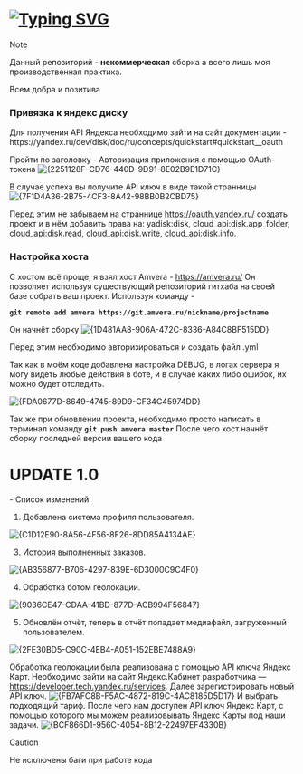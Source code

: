 # [![Typing SVG](https://readme-typing-svg.herokuapp.com?font=Fira+Code&weight=900&size=22&pause=1000&width=435&lines=%D0%A2%D0%B5%D0%BB%D0%B5%D0%B3%D1%80%D0%B0%D0%BC%D0%BC+%D0%B1%D0%BE%D1%82+%D0%B4%D0%BB%D1%8F+%D0%B7%D0%B0%D0%B3%D1%80%D1%83%D0%B7%D0%BA%D0%B8+%D0%BE%D1%82%D1%87%D1%91%D1%82%D0%BE%D0%B2)](https://git.io/typing-svg)
> [!NOTE]  
> Данный репозиторий - **некоммерческая** сборка а всего лишь моя производственная практика.
>
> Всем добра и позитива

<h3>Привязка к яндекс диску</h1>
Для получения API Яндекса необходимо зайти на сайт документации - https://yandex.ru/dev/disk/doc/ru/concepts/quickstart#quickstart__oauth

Пройти по заголовку - Авторизация приложения с помощью OAuth-токена
![{2251128F-CD76-440D-9D91-8E02B9E1D71C}](https://github.com/user-attachments/assets/2afbeb0c-3672-4425-9333-e61adc718b54)


В случае успеха вы получите API ключ в виде такой странницы 
![{7F1D4A36-2B75-4CF3-8A42-98BB0B2CBD75}](https://github.com/user-attachments/assets/d99bb2c5-b75d-4d8c-82f9-8a29ea2b25e9)


Перед этим не забываем на страннице https://oauth.yandex.ru/ создать проект и в нём добавить права на: yadisk:disk, cloud_api:disk.app_folder, cloud_api:disk.read, cloud_api:disk.write, cloud_api:disk.info.

<h3>Настройка хоста</h2>

С хостом всё проще, я взял хост Amvera - https://amvera.ru/
Он позволяет используя существующий репозиторий гитхаба на своей базе собрать ваш проект.
Используя команду -

**`git remote add amvera https://git.amvera.ru/nickname/projectname`** 

Он начнёт сборку 
![{1D481AA8-906A-472C-8336-A84C8BF515DD}](https://github.com/user-attachments/assets/001ea85c-a68d-420a-b001-1c7aaf9b261a)

Перед этим необходимо авторизироваться и создать файл .yml

Так как в моём коде добавлена настройка DEBUG, в логах сервера я могу видеть любые действия в боте, и в случае каких либо ошибок, их можно будет отследить.

![{FDA0677D-8649-4745-89D9-CF34C45974DD}](https://github.com/user-attachments/assets/4594c054-6dc2-4ecc-b588-98cd22a85c91)


Так же при обновлении проекта, необходимо просто написать в терминал команду **`git push amvera master`**
После чего хост начнёт сборку последней версии вашего кода

<h1>UPDATE 1.0</h1>
- Список изменений:

1. Добавлена система профиля пользователя.
   
![{C1D12E90-8A56-4F56-8F26-8DD85A4134AE}](https://github.com/user-attachments/assets/fd2e822f-fc72-44b3-80e4-c0af5882a38c)

3. История выполненных заказов.

![{AB356877-B706-4297-839E-6D3000C9C4F0}](https://github.com/user-attachments/assets/f48752db-cac0-4753-8475-f27c84f745ea)

4. Обработка ботом геолокации.

![{9036CE47-CDAA-41BD-877D-ACB994F56847}](https://github.com/user-attachments/assets/ed27fe4c-ac29-4ad5-8036-cb6646e64b1b)

5. Обновлён отчёт, теперь в отчёт попадает медиафайл, загруженный пользователем.

![{2FE30BD5-C90C-4EB4-A051-152EBE7488A9}](https://github.com/user-attachments/assets/33c202c9-d955-45f2-bbfe-ee5cabc3b1b1)

Обработка геолокации была реализована с помощью API ключа Яндекс Карт.
Необходимо зайти на сайт Яндекс.Кабинет разработчика — https://developer.tech.yandex.ru/services.
Далее зарегистрировать новый API ключ. 
![{FB7AFC8B-F5AC-4872-819C-4AC8185D5D17}](https://github.com/user-attachments/assets/4a5d9b4b-a25c-4b78-94b1-f916170f7045)
И выбрать подходящий тариф.
После чего нам доступен API ключ Яндекс Карт, с помощью которого мы можем реализовывать Яндекс Карты под наши задачи.
![{BCF866D1-956C-4054-8B12-22497EF4330B}](https://github.com/user-attachments/assets/8e96b75a-93a4-44a9-abf4-e0ff2c546759)





> [!CAUTION]
> 
> Не исключены баги при работе кода
>
> 
